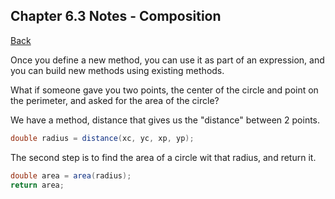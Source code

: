 ## Chapter 6.3 Notes - Composition

[Back](../README.md)


Once you define a new method, you can use it as part of an expression, and you can build new methods using existing methods.

What if someone gave you two points, the center of the circle and point on the perimeter, and asked for the area of the circle?

We have a method, distance that gives us the "distance" between 2 points.

```java
double radius = distance(xc, yc, xp, yp);
```

The second step is to find the area of a circle wit that radius, and return it.

```java
double area = area(radius);
return area;
```
